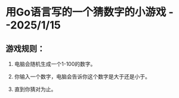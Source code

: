 # 用Go语言写的一个猜数字的小游戏 --2025/1/15

## 游戏规则：

1. 电脑会随机生成一个1-100的数字。

2. 你输入一个数字，电脑会告诉你这个数字是大于还是小于。
3. 直到你猜对为止。
